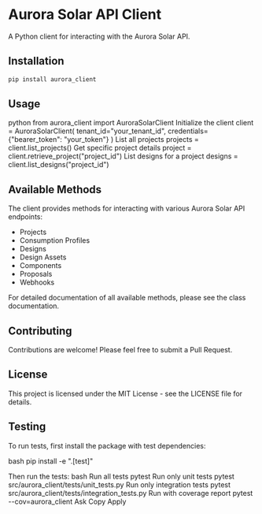 
# Aurora Solar API Client

A Python client for interacting with the Aurora Solar API.

## Installation

```bash
pip install aurora_client
```

## Usage

python
from aurora_client import AuroraSolarClient
Initialize the client
client = AuroraSolarClient(
tenant_id="your_tenant_id",
credentials={"bearer_token": "your_token"}
)
List all projects
projects = client.list_projects()
Get specific project details
project = client.retrieve_project("project_id")
List designs for a project
designs = client.list_designs("project_id")


## Available Methods

The client provides methods for interacting with various Aurora Solar API endpoints:

- Projects
- Consumption Profiles
- Designs
- Design Assets
- Components
- Proposals
- Webhooks

For detailed documentation of all available methods, please see the class documentation.

## Contributing

Contributions are welcome! Please feel free to submit a Pull Request.

## License

This project is licensed under the MIT License - see the LICENSE file for details.

## Testing

To run tests, first install the package with test dependencies:

bash
pip install -e ".[test]"

Then run the tests:
bash
Run all tests
pytest
Run only unit tests
pytest src/aurora_client/tests/unit_tests.py
Run only integration tests
pytest src/aurora_client/tests/integration_tests.py
Run with coverage report
pytest --cov=aurora_client
Ask
Copy
Apply

```


